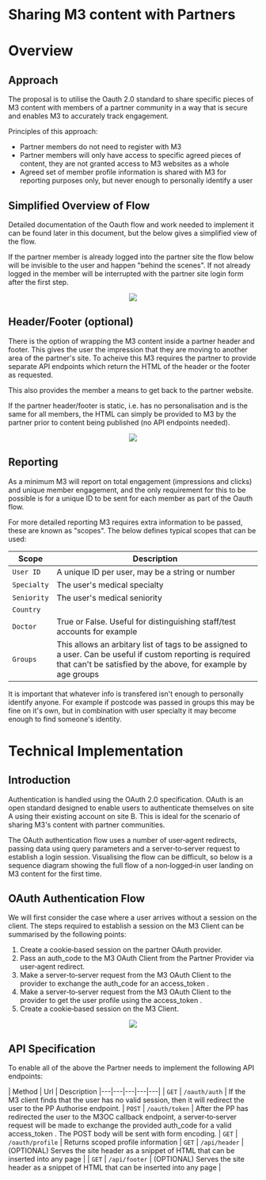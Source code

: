 # Sharing M3 content with Partners

# Overview
## Approach
The proposal is to utilise the Oauth 2.0 standard to share specific pieces of M3 content with members of a partner community in a way that is secure and enables M3 to accurately track engagement.

Principles of this approach:
* Partner members do not need to register with M3
* Partner members will only have access to specific agreed pieces of content, they are not granted access to M3 websites as a whole
* Agreed set of member profile information is shared with M3 for reporting purposes only, but never enough to personally identify a user

## Simplified Overview of Flow

Detailed documentation of the Oauth flow and work needed to implement it can be found later in this document, but the below gives a simplified view of the flow.

If the partner member is already logged into the partner site the flow below will be invisible to the user and happen "behind the scenes". If not already logged in the member will be interrupted with the partner site login form after the first step.

<p align="center">
<img src="./oauthsimple.png" />
</p>

## Header/Footer (optional)
There is the option of wrapping the M3 content inside a partner header and footer. This gives the user the impression that they are moving to another area of the partner's site. To acheive this M3 requires the partner to provide separate API endpoints which return the HTML of the header or the footer as requested.

This also provides the member a means to get back to the partner website.

If the partner header/footer is static, i.e. has no personalisation and is the same for all members, the HTML can simply be provided to M3 by the partner prior to content being published (no API endpoints needed).

<p align="center">
<img src="./headerfooter.png" />
</p>

## Reporting

As a minimum M3 will report on total engagement (impressions and clicks) and unique member engagement, and the only requirement for this to be possible is for a unique ID to be sent for each member as part of the Oauth flow.

For more detailed reporting M3 requires extra information to be passed, these are known as "scopes". The below defines typical scopes that can be used:

|  Scope |  Description 
|---|---|
| `User ID`  | A unique ID per user, may be a string or number 
| `Specialty`  | The user's medical specialty
| `Seniority` | The user's medical seniority
| `Country` | 
| `Doctor` | True or False. Useful for distinguishing staff/test accounts for example
| `Groups` | This allows an arbitary list of tags to be assigned to a user. Can be useful if custom reporting is required that can't be satisfied by the above, for example by age groups

It is important that whatever info is transfered isn't enough to personally identify anyone. For example if postcode was passed in groups this may be fine on it's own, but in combination with user specialty it may become enough to find someone's identity.

# Technical Implementation

## Introduction

Authentication is handled using the OAuth 2.0 specification. OAuth is an open standard designed to enable users to authenticate themselves on site A using their existing account on site B. This is ideal for the scenario of sharing M3's content with partner communities. 

The OAuth authentication flow uses a number of user‑agent redirects, passing data using query parameters and a server‑to‑server request to establish a login session. Visualising the flow can be difficult, so below is a sequence diagram showing the full flow of a non‑logged‑in user landing on M3 content for the first time.

## OAuth Authentication Flow
We will first consider the case where a user arrives without a session on the client. The steps required to establish a session on the M3 Client can
be summarised by the following points:

1. Create a cookie‑based session on the partner OAuth provider.
2. Pass an auth_code to the M3 OAuth Client from the Partner Provider via user‑agent redirect.
3. Make a server‑to‑server request from the M3 OAuth Client to the provider to exchange the auth_code for an
access_token .
4. Make a server‑to‑server request from the M3 OAuth Client to the provider to get the user profile using the
access_token .
5. Create a cookie‑based session on the M3 Client.

<p align="center">
<img src="./fullflow.png" />
</p>

## API Specification

To enable all of the above the Partner needs to implement the following API endpoints:

|  Method |  Url |  Description 
|---|---|---|---|---|
| `GET`  | `/oauth/auth` | If the M3 client finds that the user has no valid session, then it will redirect the user to the PP Authorise endpoint.
| `POST`  | `/oauth/token` | After the PP has redirected the user to the M3OC callback endpoint, a server‑to‑server request will be made to exchange the provided auth_code for a valid access_token . The POST body will be sent with form encoding.
| `GET` | `/oauth/profile` | Returns scoped profile information
| `GET` | `/api/header` | (OPTIONAL) Serves the site header as a snippet of HTML that can be inserted into any page  |
| `GET` | `/api/footer` | (OPTIONAL) Serves the site header as a snippet of HTML that can be inserted into any page  |
